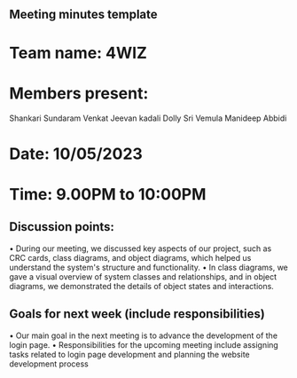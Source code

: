 ## Meeting minutes template

# Team name: 4WIZ

# Members present:
Shankari Sundaram
Venkat Jeevan kadali
Dolly Sri Vemula
Manideep Abbidi

# Date: 10/05/2023
# Time: 9.00PM to 10:00PM

## Discussion points:
•	During our meeting, we discussed key aspects of our project, such as CRC cards, class diagrams, and object diagrams, which helped us understand the system's structure and functionality.
•	In class diagrams, we gave a visual overview of system classes and relationships, and in object diagrams, we demonstrated the details of object states and interactions.

## Goals for next week (include responsibilities)
•	Our main goal in the next meeting is to advance the development of the login page.
•	Responsibilities for the upcoming meeting include assigning tasks related to login page development and planning the website development process
